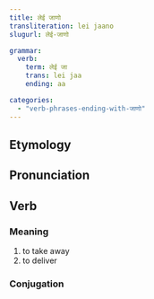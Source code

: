 ```yaml
---
title: लेई जाणो
transliteration: lei jaano
slugurl: लेई-जाणो

grammar: 
  verb:
    term: लेई जा
    trans: lei jaa
    ending: aa

categories:
  - "verb-phrases-ending-with-जाणो"
---
```

## Etymology

## Pronunciation

## Verb
### Meaning
1. to take away
2. to deliver

### Conjugation
<verb-conj :grammar="grammar"></verb-conj>